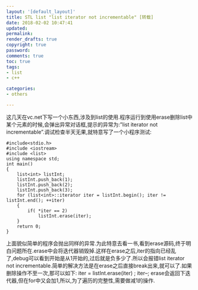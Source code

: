 ```yaml
---
layout: '[default_layout]'   
title: STL list "list iterator not incrementable" [转载]          
date: 2018-02-02 10:47:41  
updated: 
permalink: 
render_drafts: true
copyright: true
password: 
comments: true
toc: true                  
tags:                        
- list
- c++

categories:                  
- others

---
```

这几天在vc.net下写一个小东西,涉及到list的使用.程序运行到使用erase删除list中某个元素的时候,会弹出异常对话框,提示的异常为:”list iterator not incrementable”.调试检查半天无果,就特意写了一个小程序测试:
<!--more-->
```
#include<stdio.h>      
#include <iostream>  
#include <list>  
using namespace std;    
int main()    
{    
    list<int> listInt;    
    listInt.push_back(1);    
    listInt.push_back(2);    
    listInt.push_back(3);    
    for (list<int>::iterator iter = listInt.begin(); iter != listInt.end(); ++iter)    
    {    
        if( *iter == 2)    
            listInt.erase(iter);   
    }    
    return 0;    
}  
```
上面貌似简单的程序会抛出同样的异常.为此特意去看一书,看到erase源码,终于明白问题所在.erase中会将迭代器销毁掉.这样在erase之后,iter的指向已经乱了,debug可以看到开始是从1开始的,过后就是负多少了.所以会报错list iterator not incrementable.简单的解决方法是在erase之后直接break出来,就可以了.如果删除操作不至一次,那可以如下:
iter = listInt.erase(iter) ;
iter–;
erase会返回下迭代器,但在for中又会加1,所以,为了遍历的完整性,需要做减1的操作.